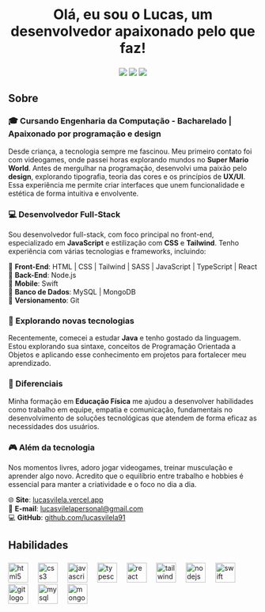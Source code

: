 <h1 align="center">Olá, eu sou o Lucas, um desenvolvedor apaixonado pelo que faz!</h1>

###
<p align="center">
<a href="https://lucasvilela.vercel.app"><img src="https://img.shields.io/badge/-Site-3423A6?style=flat-square&logo=Google-Chrome&logoColor=white"/></a>
<a href="mailto:lucasvilelapersonal@gmail.com"><img src="https://img.shields.io/badge/-Email-D62422?style=flat-square&labelColor=D62422&logo=gmail&logoColor=white"/></a>
<a href="https://www.linkedin.com/in/lucasfreitasvilela"><img src="https://img.shields.io/badge/-Linkedin-0077B5?style=flat-square&logo=linkedin&logoColor=white"/></a>


###

<h2 align="left">Sobre</h2>

###

### 🎓 Cursando Engenharia da Computação - Bacharelado | Apaixonado por programação e design

Desde criança, a tecnologia sempre me fascinou. Meu primeiro contato foi com videogames, onde passei horas explorando mundos no **Super Mario World**. Antes de mergulhar na programação, desenvolvi uma paixão pelo **design**, explorando tipografia, teoria das cores e os princípios de **UX/UI**. Essa experiência me permite criar interfaces que unem funcionalidade e estética de forma intuitiva e envolvente.

### 💻 Desenvolvedor Full-Stack

Sou desenvolvedor full-stack, com foco principal no front-end, especializado em **JavaScript** e estilização com **CSS** e **Tailwind**. Tenho experiência com várias tecnologias e frameworks, incluindo:

🔹 **Front-End**: HTML | CSS | Tailwind | SASS | JavaScript | TypeScript | React  
🔹 **Back-End**: Node.js  
🔹 **Mobile**: Swift  
🔹 **Banco de Dados**: MySQL | MongoDB  
🔹 **Versionamento**: Git

### 📌 Explorando novas tecnologias

Recentemente, comecei a estudar **Java** e tenho gostado da linguagem. Estou explorando sua sintaxe, conceitos de Programação Orientada a Objetos e aplicando esse conhecimento em projetos para fortalecer meu aprendizado.

### 🎯 Diferenciais

Minha formação em **Educação Física** me ajudou a desenvolver habilidades como trabalho em equipe, empatia e comunicação, fundamentais no desenvolvimento de soluções tecnológicas que atendem de forma eficaz as necessidades dos usuários.

### 🎮 Além da tecnologia

Nos momentos livres, adoro jogar videogames, treinar musculação e aprender algo novo. Acredito que o equilíbrio entre trabalho e hobbies é essencial para manter a criatividade e o foco no dia a dia.


🌐 **Site**: [lucasvilela.vercel.app](https://lucasvilela.vercel.app)  
📧 **E-mail**: [lucasvilelapersonal@gmail.com](mailto:lucasvilelapersonal@gmail.com)  
💻 **GitHub**: [github.com/lucasvilela91](https://github.com/lucasvilela91)


###

<h2 align="left">Habilidades</h2>

###

<div align="left">
  <img src="https://cdn.jsdelivr.net/gh/devicons/devicon/icons/html5/html5-original.svg" height="40" alt="html5 logo"  />
  <img width="12" />
  <img src="https://cdn.jsdelivr.net/gh/devicons/devicon/icons/css3/css3-original.svg" height="40" alt="css3 logo"  />
  <img width="12" />
  <img src="https://cdn.jsdelivr.net/gh/devicons/devicon/icons/javascript/javascript-original.svg" height="40" alt="javascript logo"  />
  <img width="12" />
  <img src="https://cdn.jsdelivr.net/gh/devicons/devicon/icons/typescript/typescript-original.svg" height="40" alt="typescript logo"  />
  <img width="12" />
  <img src="https://cdn.jsdelivr.net/gh/devicons/devicon/icons/react/react-original.svg" height="40" alt="react logo"  />
  <img width="12" />
  <img src="https://cdn.simpleicons.org/tailwindcss/06B6D4" height="40" alt="tailwindcss logo"  />
  <img width="12" />
  <img src="https://skillicons.dev/icons?i=nodejs" height="40" alt="nodejs logo"  />
  <img width="12" />
  <img src="https://cdn.jsdelivr.net/gh/devicons/devicon/icons/swift/swift-original.svg" height="40" alt="swift logo"  />
  <img width="12" />
  <img src="https://cdn.jsdelivr.net/gh/devicons/devicon/icons/git/git-original.svg" height="40" alt="git logo"  />
  <img width="12" />
  <img src="https://cdn.simpleicons.org/mysql/4479A1" height="40" alt="mysql logo"  />
  <img width="12" />
  <img src="https://cdn.jsdelivr.net/gh/devicons/devicon/icons/mongodb/mongodb-original.svg" height="40" alt="mongodb logo"  />
</div>

###


